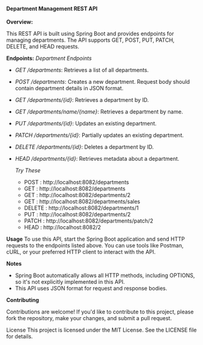 <h4>Department Management REST API</h4>
 
<strong>Overview: </strong>

This REST API is built using Spring Boot and provides endpoints for managing departments. The API supports GET, POST, PUT, PATCH, DELETE, and HEAD requests.
 
<strong>Endpoints:</strong>
*Department Endpoints*
- *GET /departments*: Retrieves a list of all departments.
- *POST /departments*: Creates a new department. Request body should contain department details in JSON format.
- *GET /departments/{id}*: Retrieves a department by ID.
- *GET /departments/name/{name}*: Retrieves a department by name.
- *PUT /departments/{id}*: Updates an existing department.
- *PATCH /departments/{id}*: Partially updates an existing department.
- *DELETE /departments/{id}*: Deletes a department by ID.
- *HEAD /departments/{id}*: Retrieves metadata about a department.

  *Try These*
  - POST : http://localhost:8082/departments
  - GET : http://localhost:8082/departments
  - GET : http://localhost:8082/departments/2
  - GET : http://localhost:8082/departments/sales
  - DELETE : http://localhost:8082/departments/1
  - PUT : http://localhost:8082/departments/2
  - PATCH : http://localhost:8082/departments/patch/2
  - HEAD : http://localhost:8082/2
 
<strong>Usage</strong>
To use this API, start the Spring Boot application and send HTTP requests to the endpoints listed above. You can use tools like Postman, cURL, or your preferred HTTP client to interact with the API.
 
<strong>Notes</strong>
- Spring Boot automatically allows all HTTP methods, including OPTIONS, so it's not explicitly implemented in this API.
- This API uses JSON format for request and response bodies.
 
<strong>Contributing</strong>

Contributions are welcome! If you'd like to contribute to this project, please fork the repository, make your changes, and submit a pull request.
 
License
This project is licensed under the MIT License. See the LICENSE file for details.
